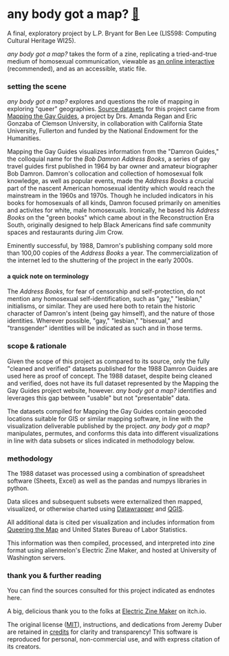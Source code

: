 # any body got a map? [📍](https://staff.washington.edu/bryantl2)

A final, exploratory project by L.P. Bryant for Ben Lee (LIS598: Computing Cultural Heritage WI25).

<i>any body got a map?</i> takes the form of a zine, replicating a tried-and-true medium of homosexual communication, viewable as [an online interactive](https://staff.washington.edu/bryantl2) (recommended), and as an accessible, static file.

### setting the scene

<i>any body got a map?</i> explores and questions the role of mapping in exploring "queer" geographies. [Source datasets](4-FullVerifiedDatasets) for this project came from [Mapping the Gay Guides](https://github.com/MappingtheGayGuides), a project by Drs. Amanda Regan and Eric Gonzaba of Clemson University, in collaboration with California State University, Fullerton and funded by the National Endowment for the Humanities.

Mapping the Gay Guides visualizes information from the "Damron Guides," the colloquial name for the <i>Bob Damron Address Books</i>, a series of gay travel guides first published in 1964 by bar owner and amateur biographer Bob Damron. Damron's collocation and collection of homosexual folk knowledge, as well as popular events, made the <i>Address Books</i> a crucial part of the nascent American homosexual identity which would reach the mainstream in the 1960s and 1970s. Though he included indicators in his books for homosexuals of all kinds, Damron focused primarily on amenities and activites for white, male homosexuals. Ironically, he based his <i>Address Books</i> on the "green books" which came about in the Reconstruction Era South, originally designed to help Black Americans find safe community spaces and restaurants during Jim Crow.

Eminently successful, by 1988, Damron's publishing company sold more than 100,00 copies of the <i> Address Books</i> a year. The commercialization of the internet led to the shuttering of the project in the early 2000s.

#### a quick note on terminology

The <i>Address Books</i>, for fear of censorship and self-protection, do not mention any homosexual self-identification, such as "gay," "lesbian," initialisms, or similar. They are used here both to retain the historic character of Damron's intent (being gay himself), and the nature of those identities. Wherever possible, "gay," "lesbian," "bisexual," and "transgender" identities will be indicated as such and in those terms.

### scope & rationale

Given the scope of this project as compared to its source, only the fully "cleaned and verified" datasets published for the 1988 Damron Guides are used here as proof of concept. The 1988 dataset, despite being cleaned and verified, does not have its full dataset represented by the Mapping the Gay Guides project website, however. <i>any body got a map?</i> identifies and leverages this gap between "usable" but not "presentable" data.

The datasets compiled for Mapping the Gay Guides contain geocoded locations suitable for GIS or similar mapping software, in line with the visualization deliverable published by the project. <i>any body got a map?</i> manipulates, permutes, and conforms this data into different visualizations in line with data subsets or slices indicated in methodology below.

### methodology

The 1988 dataset was processed using a combination of spreadsheet software (Sheets, Excel) as well as the pandas and numpys libraries in python.

Data slices and subsequent subsets were externalized then mapped, visualized, or otherwise charted using [Datawrapper](https://www.datawrapper.de/) and [QGIS](https://qgis.org/).

All additional data is cited per visualization and includes information from [Queering the Map](https://www.queeringthemap.com/) and United States Bureau of Labor Statistics.

This information was then compiled, processed, and interpreted into zine format using alienmelon's Electric Zine Maker, and hosted at University of Washington servers.

### thank you & further reading

You can find the sources consulted for this project indicated as endnotes here.

A big, delicious thank you to the folks at [Electric Zine Maker](https://alienmelon.itch.io/electric-zine-maker) on itch.io.

The original license ([MIT](LICENSE)), instructions, and dedications from Jeremy Duber are retained in [credits](credits) for clarity and transparency! This software is reproduced for personal, non-commercial use, and with express citation of its creators.
